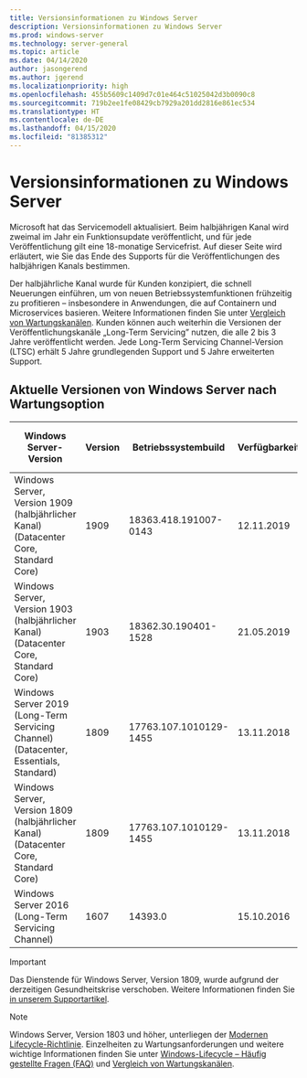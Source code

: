 ```yaml
---
title: Versionsinformationen zu Windows Server
description: Versionsinformationen zu Windows Server
ms.prod: windows-server
ms.technology: server-general
ms.topic: article
ms.date: 04/14/2020
author: jasongerend
ms.author: jgerend
ms.localizationpriority: high
ms.openlocfilehash: 455b5609c1409d7c01e464c51025042d3b0090c8
ms.sourcegitcommit: 719b2ee1fe08429cb7929a201dd2816e861ec534
ms.translationtype: HT
ms.contentlocale: de-DE
ms.lasthandoff: 04/15/2020
ms.locfileid: "81385312"
---
```

# <a name="windows-server-release-information"></a>Versionsinformationen zu Windows Server

Microsoft hat das Servicemodell aktualisiert. Beim halbjährigen Kanal wird zweimal im Jahr ein Funktionsupdate veröffentlicht, und für jede Veröffentlichung gilt eine 18-monatige Servicefrist. Auf dieser Seite wird erläutert, wie Sie das Ende des Supports für die Veröffentlichungen des halbjährigen Kanals bestimmen.

Der halbjährliche Kanal wurde für Kunden konzipiert, die schnell Neuerungen einführen, um von neuen Betriebssystemfunktionen frühzeitig zu profitieren – insbesondere in Anwendungen, die auf Containern und Microservices basieren. Weitere Informationen finden Sie unter [Vergleich von Wartungskanälen](../get-started-19/servicing-channels-19.md). Kunden können auch weiterhin die Versionen der Veröffentlichungskanäle „Long-Term Servicing” nutzen, die alle 2 bis 3 Jahre veröffentlicht werden. Jede Long-Term Servicing Channel-Version (LTSC) erhält 5 Jahre grundlegenden Support und 5 Jahre erweiterten Support.

## <a name="windows-server-current-versions-by-servicing-option"></a>Aktuelle Versionen von Windows Server nach Wartungsoption

| Windows Server-Version | Version | Betriebssystembuild | Verfügbarkeit | Enddatum für grundlegenden Support|Enddatum für erweiterten Support |
|----------------|---------|----------|----------|---------|----------|
| Windows Server, Version 1909 (halbjährlicher Kanal) (Datacenter Core, Standard Core) | 1909  | 18363.418.191007-0143 | 12.11.2019 | 11.05.2021 | Anmerkungen zu dieser Version |
| Windows Server, Version 1903 (halbjährlicher Kanal) (Datacenter Core, Standard Core) | 1903  | 18362.30.190401-1528 | 21.05.2019 | 08.12.2020 | Anmerkungen zu dieser Version |
|Windows Server 2019 (Long-Term Servicing Channel) (Datacenter, Essentials, Standard)|1809|17763.107.1010129-1455|13.11.2018|09.01.2024|09.01.2029|
|Windows Server, Version 1809 (halbjährlicher Kanal) (Datacenter Core, Standard Core)|1809|17763.107.1010129-1455|13.11.2018|10.11.2020|Anmerkungen zu dieser Version|
| Windows Server 2016 (Long-Term Servicing Channel)| 1607 | 14393.0 | 15.10.2016 |11.01.2022| 11.01.2027|

> [!IMPORTANT]
> Das Dienstende für Windows Server, Version 1809, wurde aufgrund der derzeitigen Gesundheitskrise verschoben. Weitere Informationen finden Sie [in unserem Supportartikel](https://support.microsoft.com/help/4557164).

>[!NOTE]
> Windows Server, Version 1803 und höher, unterliegen der [Modernen Lifecycle-Richtlinie](https://support.microsoft.com/help/30881). Einzelheiten zu Wartungsanforderungen und weitere wichtige Informationen finden Sie unter [Windows-Lifecycle – Häufig gestellte Fragen (FAQ)](https://support.microsoft.com/help/18581/lifecycle-faq-windows-products) und [Vergleich von Wartungskanälen](../get-started-19/servicing-channels-19.md).